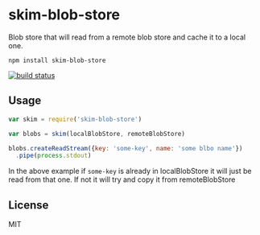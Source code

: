 # skim-blob-store

Blob store that will read from a remote blob store and cache it to a local one.

```
npm install skim-blob-store
```

[![build status](http://img.shields.io/travis/mafintosh/skim-blob-store.svg?style=flat)](http://travis-ci.org/mafintosh/skim-blob-store)

## Usage

``` js
var skim = require('skim-blob-store')

var blobs = skim(localBlobStore, remoteBlobStore)

blobs.createReadStream({key: 'some-key', name: 'some blbo name'})
  .pipe(process.stdout)
```

In the above example if `some-key` is already in localBlobStore it will
just be read from that one. If not it will try and copy it from remoteBlobStore

## License

MIT
